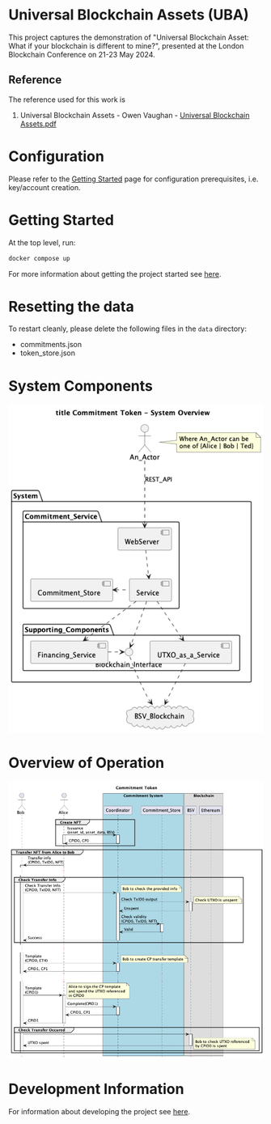 # Universal Blockchain Assets (UBA)

This project captures the demonstration of "Universal Blockchain Asset: What if your blockchain is different to mine?", presented at the London Blockchain Conference on 21-23 May 2024.

## Reference
The reference used for this work is

1.  Universal Blockchain Assets - Owen Vaughan - [Universal Blockchain Assets.pdf](https://eprint.iacr.org/2024/784.pdf)

# Configuration

Please refer to the [Getting Started](#docs/Getting_started) page for configuration prerequisites, i.e. key/account creation.



# Getting Started

At the top level, run:

```Bash
docker compose up
```

For more information about getting the project started see [here](#docs/Getting_started).

# Resetting the data

To restart cleanly, please delete the following files in the `data` directory:
- commitments.json
- token_store.json


# System Components

![Deployment Diagram](docs/diagrams/deployment.png)

# Overview of Operation

![Overview Sequence Diagram](docs/diagrams/overview-sequence.png)

# Development Information

For information about developing the project see [here](#docs/Development).